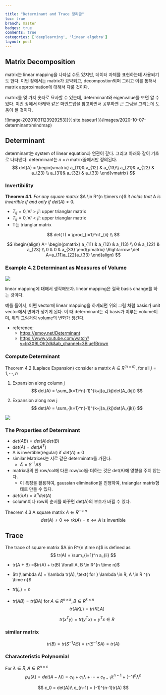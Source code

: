 ```yaml
---

title: "Determinant and Trace 정리글"
toc: true
branch: master
badges: true
comments: true
categories: ['deeplearning', 'linear algebra']
layout: post
---
```




## Matrix Decomposition

matrix는 linear mapping을 나타낼 수도 있지만, 데이터 자체를 표현하는데 사용되기도 한다. 이번 장에서는 matrix가 요약되고, decompostion되며 그리고 이를 통해서 matrix approximation에 대해서 다룰 것이다.

matrix를 몇 가지 숫자로 묘사할 수 있는데, determinant와 eigenvalue를 보면 알 수 있다. 이번 장에서 아래와 같은 마인드맵을 참고하면서 공부하면 큰 그림을 그리는데 도움이 될 것이다.

![image-20201031123929253]({{ site.baseurl }}/images/2020-10-07-determinant/mindmap)





## Determinant 

determinant는 system of linear equation과 연관이 깊다. 그리고 아래와 같이 기호로 나타낸다. determinant는 $n \times n$ matrix꼴에서만 정의된다.
$$
det(A) = \begin{vmatrix} a_{11}&  a_{12} & a_{13}\\ a_{21}&  a_{22} & a_{23} \\ a_{31}&  a_{32} & a_{33} \end{vmatrix}
$$


### Invertibility

**Theorem 4.1.** *For any square matrix* $A \in R^{n \timers n}$ *it holds that* A *is invertible if and only if* $det(A) \neq 0$*.*



- $T_{ij} = 0, \forall i > ji$: upper trianglar matrix
- $T_{ij} = 0, \forall i < ji$: upper trianglar matrix
- T는 trianglar matrix

$$
det(T) = \prod_{i=1}^nT_{ii} \\
$$

$$
\begin{align} A=
\begin{pmatrix} a_{11} & a_{12} & a_{13} \\ 0 & a_{22} & a_{23} \\ 0 & 0 & a_{33} \end{pmatrix} \Rightarrow \det A=a_{11}a_{22}a_{33}
\end{align}
$$





### Example 4.2 Determinant as Measures of Volume

![](https://freight.cargo.site/t/original/i/681a448c3813e5afd02aabf077c414b38addb31b60c0db05795d926cf59b1b75/ratio.png)



linear mapping에 대해서 생각해보자. linear mapping은 결국 basis change를 하는 것이다. 

예를 들어서, 어떤 vector에 linear mapping을 하게되면 위의 그림 처럼 basis가 unit vector에서 변화가 생기게 된다. 이 때 determinant는 각 basis가 이루는 volume이며, 위의 그림처럼 volume의 변화가 생긴다.

- reference:
  - https://emoy.net/Determinant
  - https://www.youtube.com/watch?v=Ip3X9LOh2dk&ab_channel=3Blue1Brown



### Compute Determinant

Theorem 4.2 (Laplace Expansion) consider a matrix $A \in R^(n \times n)$, for all $j = 1, \cdots, n$

1. Expansion along column j
   $$
   det(A) = \sum_{k=1}^n(-1)^{k+j}a_{kj}det(A_{kj})
   $$
   

2. Expansion along row j
   $$
   det(A) = \sum_{k=1}^n(-1)^{k+j}a_{kj}det(A_{jk})
   $$

![](https://ssl.pstatic.net/images.se2/smedit/2017/8/22/j6nto9lh8353tm.jpg)

### The Properties of Determinant

- $det(AB) = det(A)det(B)$
- $det(A) = det(A^T)$
- A is invertible(regular) if $det(A) \neq 0$
- similar Matrices는 서로 같은 determinatn를 가진다.
  - $\hat{A} = S^{-1}AS$
- matrix내의 한 row/col에 다른 row/col을 더하는 것은 det(A)에 영향을 주지 않는다.
  - 이 특징을 활용하여, gaussian elimination을 진행하여, traianglar matrix형태로 만들 수 있다.
- $det(\lambda A) = \lambda^n det(A)$
- column이나 row의 순서를 바꾸면 det(A)의 부호가 바뀔 수 있다.



Theorem 4.3 A square matrix $A \in R^{n \times n}$
$$
det(A) \neq 0 \iff  rk(A) =n \iff A \text{ is invertible}
$$




## Trace

The trace of square matrix $A \in R^{n \time n}$ is defined as
$$
tr(A) = \sum_{i=1}^n a_{ii}
$$

- tr(A + B) =$tr(A) + tr(B) \forall A, B \in R^{n \time n}$

- $tr(\lambda A) = \lambda tr(A), \text{ for } \lambda \in R, A \in R ^{n \time n}$

- $tr(I_n) = n$

- $tr(AB) = tr(BA) \text{ for } A \in {R^{n \times k}, B \in R^{k \times n}}$
  $$
  tr(AKL) = tr(KLA)
  $$

  $$
  tr(x^Ty) = tr(y^T x) = y^Tx \in R
  $$



### similar matrix

$$
tr(B) = tr(S^{-1}AS) = tr(S^{-1}SA) = tr(A)
$$



### Characteristic Polynomial

For $\lambda \in R, A \in R^{n \times n}$
$$
p_A(\lambda) = det(A - \lambda I) = c_0 + c_1\lambda + \cdots + c_{n-1}\lambda^{n-1} + (-1)^n\lambda^n 
$$

$$
c_0 = det(A)\\
c_{n-1} = (-1)^{n-1}tr(A)
$$

